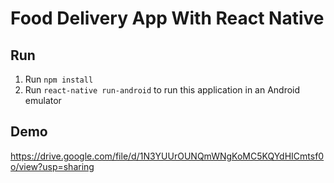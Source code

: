 # Food Delivery App With React Native

## Run

1. Run `npm install`
2. Run `react-native run-android` to run this application in an Android emulator

## Demo

https://drive.google.com/file/d/1N3YUUrOUNQmWNgKoMC5KQYdHICmtsf0o/view?usp=sharing
